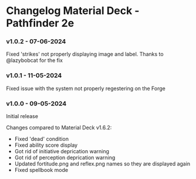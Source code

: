 # Changelog Material Deck - Pathfinder 2e

### v1.0.2 - 07-06-2024
Fixed 'strikes' not properly displaying image and label. Thanks to @lazybobcat for the fix

### v1.0.1 - 11-05-2024
Fixed issue with the system not properly regestering on the Forge

### v1.0.0 - 09-05-2024

Initial release

Changes compared to Material Deck v1.6.2:

<ul>
<li>Fixed 'dead' condition</li>
<li>Fixed ability score display</li>
<li>Got rid of initiative deprication warning</li>
<li>Got rid of perception deprication warning</li>
<li>Updated fortitude.png and reflex.png names so they are displayed again</li>
<li>Fixed spellbook mode</li>
</ul>